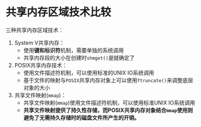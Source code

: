 # 共享内存区域技术比较

三种共享内存区域技术：

1. System V共享内存：
   +  使用**键和标识符**机制，需要单独的系统调用
   + 共享内存段的大小在创建时`shmget()`是就确定了
2. POSIX共享内存技术：
   + 使用文件描述符机制，可以使用标准的UNIX IO系统调用
   + 基于文件的映射与`POSIX`共享内存对象上可以使用`ftruncate()`来调整底层对象的大小
3. 共享文件映射(`mmap`)：
   + 共享文件映射(`mmap`)使用文件描述符机制，可以使用标准UNIX IO系统调用
   + **共享文件映射提供了持久性存储，而POSIX共享内存对象结合`mmap`使用则避免了无需持久存储时的磁盘文件所产生的开销。**